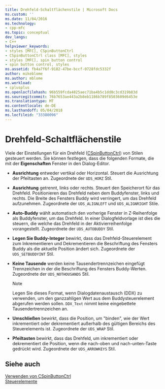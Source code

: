 ```yaml
---
title: Drehfeld-Schaltflächenstile | Microsoft Docs
ms.custom: ''
ms.date: 11/04/2016
ms.technology:
- cpp-mfc
ms.topic: conceptual
dev_langs:
- C++
helpviewer_keywords:
- styles [MFC], CSpinButtonCtrl
- CSpinButtonCtrl class [MFC], styles
- styles [MFC], spin button control
- spin button control, styles
ms.assetid: fb4a7f6f-9182-47be-bccf-0728fdc5332f
author: mikeblome
ms.author: mblome
ms.workload:
- cplusplus
ms.openlocfilehash: 96b559fcda4825aec71ba4b5c1dd8c3cd319b83d
ms.sourcegitcommit: 76b7653ae443a2b8eb1186b789f8503609d6453e
ms.translationtype: MT
ms.contentlocale: de-DE
ms.lasthandoff: 05/04/2018
ms.locfileid: "33380096"
---
```

# <a name="spin-button-styles"></a>Drehfeld-Schaltflächenstile
Viele der Einstellungen für ein Drehfeld ([CSpinButtonCtrl](../mfc/reference/cspinbuttonctrl-class.md)) von Stilen gesteuert werden. Sie können festlegen, dass die folgenden Formate, die mit der **Eigenschaften** Fenster in den Dialog-Editor.  
  
-   **Ausrichtung** entweder vertikal oder Horizontal. Steuert die Ausrichtung der Pfeiltasten an. Zugeordnete der `UDS_HORZ` Stil.  
  
-   **Ausrichtung** getrennt, links oder rechts. Steuert den Speicherort für das Drehfeld. Positionieren das Drehfeld neben dem Buddyfenster, links und rechts. Die Breite des Fensters Buddy wird verringert, um das Drehfeld aufzunehmen. Zugeordnete der `UDS_ALIGNLEFT` und `UDS_ALIGNRIGHT` Stile.  
  
-   **Auto-Buddy** wählt automatisch den vorherige Fenster in Z-Reihenfolge als Buddyfenster, um das Drehfeld. In einer Dialogfeldvorlage ist dies die steuern, die welche das Drehfeld in der Aktivierreihenfolge vorangestellt. Zugeordnete der `UDS_AUTOBUDDY` Stil.  
  
-   **Legen Sie Buddy-Integer** bewirkt, dass das Drehfeld-Steuerelement zum Inkrementieren und Dekrementieren die Beschriftung des Fensters Buddy als die aktuelle Position ändert sich. Zugeordnete der `UDS_SETBUDDYINT` Stil.  
  
-   **Keine Tausende** werden keine Tausendertrennzeichen eingefügt Trennzeichen in der die Beschriftung des Fensters Buddy-Werten. Zugeordnete der `UDS_NOTHOUSANDS` Stil.  
  
    > [!NOTE]
    >  Legen Sie dieses Format, wenn Dialogdatenaustausch (DDX) zu verwenden, um den ganzzahligen Wert aus dem Buddysteuerelement abgerufen werden sollen. `DDX_Text` nimmt keine eingebettete Tausendertrennzeichen an.  
  
-   **Umschließen** bewirkt, dass die Position, um "binden", wie der Wert inkrementiert oder dekrementiert außerhalb des gültigen Bereichs des Steuerelements ist. Zugeordnete der `UDS_WRAP` Stil.  
  
-   **Pfeiltasten** bewirkt, dass das Drehfeld, um inkrementiert oder dekrementiert die Position, wenn die nach-oben und nach-unten-Taste gedrückt wird. Zugeordnete der `UDS_ARROWKEYS` Stil.  
  
## <a name="see-also"></a>Siehe auch  
 [Verwenden von CSpinButtonCtrl](../mfc/using-cspinbuttonctrl.md)   
 [Steuerelemente](../mfc/controls-mfc.md)

